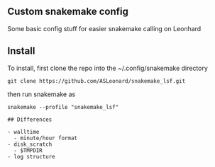 ## Custom snakemake config

Some basic config stuff for easier snakemake calling on Leonhard

## Install
To install, first clone the repo into the ~/.config/snakemake directory
```
git clone https://github.com/ASLeonard/snakemake_lsf.git
```

then run snakemake as 
```
snakemake --profile "snakemake_lsf"

## Differences

- walltime
  - minute/hour format 
- disk_scratch
  - $TMPDIR
- log structure
